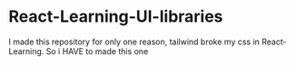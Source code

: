 # React-Learning-UI-libraries
I made this repository for only one reason, tailwind broke my css in React-Learning. So i HAVE to made this one
